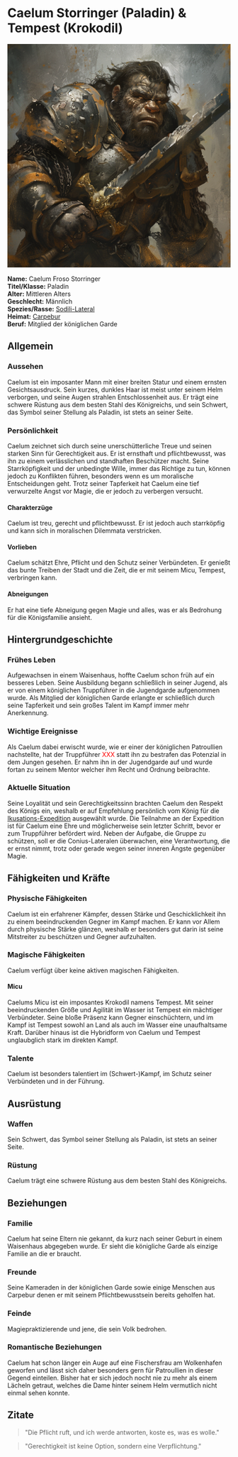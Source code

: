 # Caelum Storringer (Paladin) & Tempest (Krokodil)

![Caelum Storringer](./images/Sodili-Lateral_Caelum-Froso-Storringer.png)

**Name:** Caelum Froso Storringer  
**Titel/Klasse:** Paladin  
**Alter:** Mittleren Alters  
**Geschlecht:** Männlich  
**Spezies/Rasse:** [Sodili-Lateral](/content/Volk_/Lateralen/index.md)  
**Heimat:** [Carpebur](/content/Himmelskoerper_/Agranum/Kontinent_/Gurontis/Sodili-Hauptstadt_Carpebur/index.md)  
**Beruf:** Mitglied der königlichen Garde  

## Allgemein

### Aussehen
Caelum ist ein imposanter Mann mit einer breiten Statur und einem ernsten Gesichtsausdruck.
Sein kurzes, dunkles Haar ist meist unter seinem Helm verborgen, und seine Augen strahlen Entschlossenheit aus.
Er trägt eine schwere Rüstung aus dem besten Stahl des Königreichs, und sein Schwert, das Symbol seiner Stellung als Paladin, ist stets an seiner Seite.

### Persönlichkeit
Caelum zeichnet sich durch seine unerschütterliche Treue und seinen starken Sinn für Gerechtigkeit aus.
Er ist ernsthaft und pflichtbewusst, was ihn zu einem verlässlichen und standhaften Beschützer macht.
Seine Starrköpfigkeit und der unbedingte Wille, immer das Richtige zu tun, können jedoch zu Konflikten führen, besonders wenn es um moralische Entscheidungen geht. Trotz seiner Tapferkeit hat Caelum eine tief verwurzelte Angst vor Magie, die er jedoch zu verbergen versucht.

#### Charakterzüge
Caelum ist treu, gerecht und pflichtbewusst.
Er ist jedoch auch starrköpfig und kann sich in moralischen Dilemmata verstricken.

#### Vorlieben
Caelum schätzt Ehre, Pflicht und den Schutz seiner Verbündeten.
Er genießt das bunte Treiben der Stadt und die Zeit, die er mit seinem Micu, Tempest, verbringen kann.

#### Abneigungen
Er hat eine tiefe Abneigung gegen Magie und alles, was er als Bedrohung für die Königsfamilie ansieht.

## Hintergrundgeschichte

### Frühes Leben
Aufgewachsen in einem Waisenhaus, hoffte Caelum schon früh auf ein besseres Leben.
Seine Ausbildung begann schließlich in seiner Jugend, als er von einem königlichen Truppführer in die Jugendgarde aufgenommen wurde.
Als Mitglied der königlichen Garde erlangte er schließlich durch seine Tapferkeit und sein großes Talent im Kampf immer mehr Anerkennung.

### Wichtige Ereignisse
Als Caelum dabei erwischt wurde, wie er einer der königlichen Patroullien nachstellte, hat der Truppführer <span style="color: red;">XXX</span> statt ihn zu bestrafen das Potenzial in dem Jungen gesehen.
Er nahm ihn in der Jugendgarde auf und wurde fortan zu seinem Mentor welcher ihm Recht und Ordnung beibrachte. 

### Aktuelle Situation
Seine Loyalität und sein Gerechtigkeitssinn brachten Caelum den Respekt des Königs ein, weshalb er auf Empfehlung persönlich vom König für die [Ikusations-Expedition](/content/Allgemein/Ikusation.md) ausgewählt wurde.
Die Teilnahme an der Expedition ist für Caelum eine Ehre und möglicherweise sein letzter Schritt, bevor er zum Truppführer befördert wird.
Neben der Aufgabe, die Gruppe zu schützen, soll er die Conius-Lateralen überwachen, eine Verantwortung, die er ernst nimmt, trotz oder gerade wegen seiner inneren Ängste gegenüber Magie.

## Fähigkeiten und Kräfte

### Physische Fähigkeiten
Caelum ist ein erfahrener Kämpfer, dessen Stärke und Geschicklichkeit ihn zu einem beeindruckenden Gegner im Kampf machen.
Er kann vor Allem durch physische Stärke glänzen, weshalb er besonders gut darin ist seine Mitstreiter zu beschützen und Gegner aufzuhalten.

### Magische Fähigkeiten
Caelum verfügt über keine aktiven magischen Fähigkeiten.

#### Micu
Caelums Micu ist ein imposantes Krokodil namens Tempest.
Mit seiner beeindruckenden Größe und Agilität im Wasser ist Tempest ein mächtiger Verbündeter.
Seine bloße Präsenz kann Gegner einschüchtern, und im Kampf ist Tempest sowohl an Land als auch im Wasser eine unaufhaltsame Kraft.
Darüber hinaus ist die Hybridform von Caelum und Tempest unglaubglich stark im direkten Kampf. 

### Talente
Caelum ist besonders talentiert im (Schwert-)Kampf, im Schutz seiner Verbündeten und in der Führung.

## Ausrüstung

### Waffen
Sein Schwert, das Symbol seiner Stellung als Paladin, ist stets an seiner Seite.

### Rüstung
Caelum trägt eine schwere Rüstung aus dem besten Stahl des Königreichs.

<!-- ### Sonstiges -->

## Beziehungen

### Familie
Caelum hat seine Eltern nie gekannt, da kurz nach seiner Geburt in einem Waisenhaus abgegeben wurde.
Er sieht die königliche Garde als einzige Familie an die er braucht.

### Freunde
Seine Kameraden in der königlichen Garde sowie einige Menschen aus Carpebur denen er mit seinem Pflichtbewusstsein bereits geholfen hat.

### Feinde
Magiepraktizierende und jene, die sein Volk bedrohen.

### Romantische Beziehungen
Caelum hat schon länger ein Auge auf eine Fischersfrau am Wolkenhafen geworfen und lässt sich daher besonders gern für Patroullien in dieser Gegend einteilen.
Bisher hat er sich jedoch nocht nie zu mehr als einem Lächeln getraut, welches die Dame hinter seinem Helm vermutlich nicht einmal sehen konnte.

## Zitate

> "Die Pflicht ruft, und ich werde antworten, koste es, was es wolle."  

> "Gerechtigkeit ist keine Option, sondern eine Verpflichtung."  

<!-- ## Trivia -->

<!-- ## Anmerkungen -->